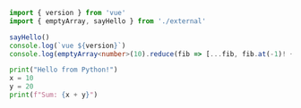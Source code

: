 ```ts {monaco-run}{lineNumbers:true}
import { version } from 'vue'
import { emptyArray, sayHello } from './external'

sayHello()
console.log(`vue ${version}`)
console.log(emptyArray<number>(10).reduce(fib => [...fib, fib.at(-1)! + fib.at(-2)!], [1, 1]))
```

```python {monaco-run}
print("Hello from Python!")
x = 10
y = 20
print(f"Sum: {x + y}")
```

